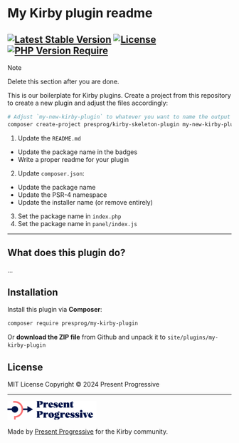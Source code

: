 # My Kirby plugin readme

[![Latest Stable Version](http://poser.pugx.org/presprog/kirby-seo-plugin/v)](https://packagist.org/packages/presprog/my-kirby-plugin)
[![License](http://poser.pugx.org/presprog/my-kirby-plugin/license)](https://packagist.org/packages/presprog/my-kirby-plugin)
[![PHP Version Require](http://poser.pugx.org/presprog/kirby-seo-plugin/require/php)](https://packagist.org/packages/presprog/my-kirby-plugin)
----

> [!NOTE]
> Delete this section after you are done.

This is our boilerplate for Kirby plugins. Create a project from this repository to create a new plugin and adjust the files accordingly:

```bash
# Adjust `my-new-kirby-plugin` to whatever you want to name the output folder
composer create-project presprog/kirby-skeleton-plugin my-new-kirby-plugin
```
1. Update the `README.md`
* Update the package name in the badges
* Write a proper readme for your plugin
2. Update `composer.json`:
* Update the package name
* Update the PSR-4 namespace
* Update the installer name (or remove entirely)
3. Set the package name in `index.php`
4. Set the package name in `panel/index.js`

----

## What does this plugin do?

…

## Installation

Install this plugin via **Composer**:

```bash
composer require presprog/my-kirby-plugin
```

Or **download the ZIP file** from Github and unpack it to `site/plugins/my-kirby-plugin`

## License

MIT License Copyright © 2024 Present Progressive

----

<img src="/logo.svg?raw=true" width="200" height="43">

Made by [Present Progressive](https://www.presentprogressive.de) for the Kirby community.
